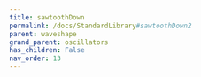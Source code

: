 ```yaml
---
title: sawtoothDown
permalink: /docs/StandardLibrary#sawtoothDown2
parent: waveshape
grand_parent: oscillators
has_children: False
nav_order: 13
---
```

